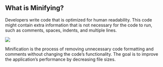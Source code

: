 ## What is Minifying?

Developers write code that is optimized for human readability. This code might contain extra information that is not necessary for the code to run, such as comments, spaces, indents, and multiple lines.

![](minifying.png)

Minification is the process of removing unnecessary code formatting and comments without changing the code’s functionality. The goal is to improve the application’s performance by decreasing file sizes.